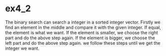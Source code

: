 # ex4_2

The binary search can search a integer in a sorted integer vector. Firstly we find an element in the middle and compare it with the given integer. If equal, the element is what we want. If the element is smaller, we choose the right part and do the above step again. If the element is bigger, we choose the left part and do the above step again. we follow these steps until we get the integer we want.
